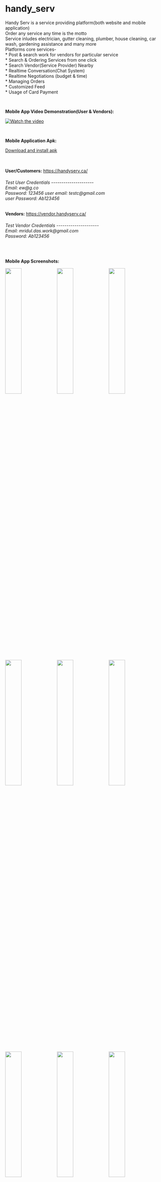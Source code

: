 # handy_serv

Handy Serv is a service providing platform(both website and mobile application)<br>
Order any service any time is the motto<br>
Service inludes electrician, gutter cleaning, plumber, house cleaning, car wash, gardening assistance and many more<br>
Platforms core services-<br>
    *   Post & search work for vendors for particular 
service<br>
    *   Search & Ordering Services from one click<br>
    *   Search Vendor(Service Provider) Nearby<br>
    *   Realtime Conversation(Chat System)<br>
    *   Realtime Negotiations (budget & time)<br>
    *   Managing Orders<br>
    *   Customized Feed<br>
    *   Usage of Card Payment<br>

<br><p><b>Mobile App Video Demonstration(User & Vendors):</b></p>
[![Watch the video](https://github.com/Emdad5353/Handy-Serv/blob/master/AdditionalFiles/vendor%20logo/0.75x/VENDORldpi.png)](https://drive.google.com/file/d/1BWZVHAwgqohDkZREIzIKISIslKxoTTZ5/view?usp=share_link)


<br><p><b>Mobile Application Apk:</b></p>
[Download and install apk](https://drive.google.com/file/d/1tlOFCE2iIgP-XfThBVXsoiBU1Xm6BnO9/view?usp=share_link)


<br><br>
<b>User/Customers:</b>
https://handyserv.ca/
<h6> Test User Credentials
---------------------<br>
Email: ew@g.co<br>
Password: 123456
user email: testc@gmail.com<br>
user Password: Ab123456</h6>

<b>Vendors:</b>
https://vendor.handyserv.ca/
<h6> Test Vendor Credentials
---------------------<br>
Email: mridul.das.work@gmail.com<br>
Password: Ab123456</h6>

<div class="column">
    <br><p><b>Mobile App Screenshots:</b></p>
    <img src="AdditionalFiles/App screenshots/1.png" width="32%">
    <img src="AdditionalFiles/App screenshots/2.png" width="32%">
    <img src="AdditionalFiles/App screenshots/3.png" width="32%">
    <img src="AdditionalFiles/App screenshots/4.png" width="32%">
    <img src="AdditionalFiles/App screenshots/5.png" width="32%">
    <img src="AdditionalFiles/App screenshots/5_2.png" width="32%">
    <img src="AdditionalFiles/App screenshots/5_3.png" width="32%">
    <img src="AdditionalFiles/App screenshots/5_4.png" width="32%">
    <img src="AdditionalFiles/App screenshots/6.png" width="32%">
    <img src="AdditionalFiles/App screenshots/7.png" width="32%">
    <img src="AdditionalFiles/App screenshots/11.png" width="32%">
    <img src="AdditionalFiles/App screenshots/12.png" width="32%">
    <img src="AdditionalFiles/App screenshots/13.png" width="32%">
    <img src="AdditionalFiles/App screenshots/14.png" width="32%">
    <img src="AdditionalFiles/App screenshots/15.png" width="32%">
    <img src="AdditionalFiles/App screenshots/16.png" width="32%">
    <img src="AdditionalFiles/App screenshots/17.png" width="32%">
    <img src="AdditionalFiles/App screenshots/18.png" width="32%">
    <img src="AdditionalFiles/App screenshots/19.png" width="32%">
    <img src="AdditionalFiles/App screenshots/20.png" width="32%">
    <img src="AdditionalFiles/App screenshots/21.png" width="32%">
    <img src="AdditionalFiles/App screenshots/22.png" width="32%">
    <img src="AdditionalFiles/App screenshots/23.png" width="32%">
    <img src="AdditionalFiles/App screenshots/24.png" width="32%">
    <img src="AdditionalFiles/App screenshots/25.png" width="32%">
    <img src="AdditionalFiles/App screenshots/26.png" width="32%">
    <img src="AdditionalFiles/App screenshots/27.png" width="32%">
    <img src="AdditionalFiles/App screenshots/28.png" width="32%">
    <img src="AdditionalFiles/App screenshots/29.png" width="32%">
    <img src="AdditionalFiles/App screenshots/30.png" width="32%">
    <img src="AdditionalFiles/App screenshots/31.png" width="32%">
    <img src="AdditionalFiles/App screenshots/32.png" width="32%">
    <img src="AdditionalFiles/App screenshots/33.png" width="32%">
    <img src="AdditionalFiles/App screenshots/34.png" width="32%">
    <img src="AdditionalFiles/App screenshots/35.png" width="32%">
    <img src="AdditionalFiles/App screenshots/36.png" width="32%">
    <img src="AdditionalFiles/App screenshots/37.png" width="32%">
    <img src="AdditionalFiles/App screenshots/38.png" width="32%">
    <img src="AdditionalFiles/App screenshots/39.png" width="32%">
    <img src="AdditionalFiles/App screenshots/40.png" width="32%">
    <img src="AdditionalFiles/App screenshots/42.png" width="32%">
    <img src="AdditionalFiles/App screenshots/43.png" width="32%">
    <img src="AdditionalFiles/App screenshots/44.png" width="32%">
    <img src="AdditionalFiles/App screenshots/45.png" width="32%">
    <img src="AdditionalFiles/App screenshots/46.png" width="32%">
    <img src="AdditionalFiles/App screenshots/47.png" width="32%">
    <img src="AdditionalFiles/App screenshots/48.png" width="32%">
    <img src="AdditionalFiles/App screenshots/49.png" width="32%">
    <img src="AdditionalFiles/App screenshots/50.png" width="32%">
    <img src="AdditionalFiles/App screenshots/51.png" width="32%">
    <img src="AdditionalFiles/App screenshots/52.png" width="32%">
    <img src="AdditionalFiles/App screenshots/53.png" width="32%">
    <img src="AdditionalFiles/App screenshots/54.png" width="32%">
    <img src="AdditionalFiles/App screenshots/55.png" width="32%">
    <img src="AdditionalFiles/App screenshots/56.png" width="32%">
    <img src="AdditionalFiles/App screenshots/57.png" width="32%">
    <img src="AdditionalFiles/App screenshots/58.png" width="32%">
    <img src="AdditionalFiles/App screenshots/59.png" width="32%">
    <img src="AdditionalFiles/App screenshots/60.png" width="32%">
    <img src="AdditionalFiles/App screenshots/61.png" width="32%">
    <img src="AdditionalFiles/App screenshots/62.png" width="32%">
    <img src="AdditionalFiles/App screenshots/63.png" width="32%">
    <img src="AdditionalFiles/App screenshots/64.png" width="32%">
    <img src="AdditionalFiles/App screenshots/65.png" width="32%">
    <img src="AdditionalFiles/App screenshots/66.png" width="32%">
    <img src="AdditionalFiles/App screenshots/67.png" width="32%">
    <img src="AdditionalFiles/App screenshots/41.png" width="32%">
    <br><br><br><br><p><b>Website- User UI:</b></p>
    <img src="AdditionalFiles/user_ui/sign in.png" width="32%">
    <img src="AdditionalFiles/user_ui/home – 1.png" width="32%">
    <img src="AdditionalFiles/user_ui/home.png" width="32%">
    <img src="AdditionalFiles/user_ui/ADRESS.png" width="32%">
    <img src="AdditionalFiles/user_ui/NOTIFICATION.png" width="32%">
    <img src="AdditionalFiles/user_ui/Web 1920 – 1.png" width="32%">
    <img src="AdditionalFiles/user_ui/ADRESS.png" width="32%">
    <img src="AdditionalFiles/user_ui/NOTIFICATION.png" width="32%">
    <img src="AdditionalFiles/user_ui/Web 1920 – 1.png" width="32%">
    <img src="AdditionalFiles/user_ui/all service.png" width="32%">
    <img src="AdditionalFiles/user_ui/chat.png" width="32%">
    <img src="AdditionalFiles/user_ui/edit profile.png" width="32%">
    <img src="AdditionalFiles/user_ui/home profile.png" width="32%">
    <img src="AdditionalFiles/user_ui/my wallet – 1.png" width="32%">
    <img src="AdditionalFiles/user_ui/my wallet.png" width="32%">
    <img src="AdditionalFiles/user_ui/privacy – 1.png" width="32%">
    <img src="AdditionalFiles/user_ui/privacy.png" width="32%">
    <img src="AdditionalFiles/user_ui/profile.png" width="32%">
    <img src="AdditionalFiles/user_ui/service order – 1.png" width="32%">
    <img src="AdditionalFiles/user_ui/service order – 2.png" width="32%">
    <img src="AdditionalFiles/user_ui/service order – 3.png" width="32%">
    <img src="AdditionalFiles/user_ui/service order – 4.png" width="32%">
    <img src="AdditionalFiles/user_ui/service order – 5.png" width="32%">
    <img src="AdditionalFiles/user_ui/service order.png" width="32%">
    <img src="AdditionalFiles/user_ui/service overview.png" width="32%">
    <img src="AdditionalFiles/user_ui/support center.png" width="32%">
    <img src="AdditionalFiles/user_ui/vendor page.png" width="32%">
    <img src="AdditionalFiles/user_ui/vendor_details_about.png" width="32%">
    <img src="AdditionalFiles/user_ui/vendor_details_review.png" width="32%">
    <br><br><br><br>
    <br><p><b>Website- Vendor UI:</b></p>
    <img src="AdditionalFiles/vendor_ui/sign in.png" width="32%">
    <img src="AdditionalFiles/vendor_ui/sign up home.png" width="32%">
    <img src="AdditionalFiles/vendor_ui/After Sign in home – 2.png" width="32%">
    <img src="AdditionalFiles/vendor_ui/After Sign in home.png" width="32%">
    <img src="AdditionalFiles/vendor_ui/service info.png" width="32%">
    <img src="AdditionalFiles/vendor_ui/service order – 2.png" width="32%">
    <img src="AdditionalFiles/vendor_ui/service order – 3.png" width="32%">
    <img src="AdditionalFiles/vendor_ui/service order – 5.png" width="32%">
    <img src="AdditionalFiles/vendor_ui/service order – image.png" width="32%">
    <img src="AdditionalFiles/vendor_ui/service order.png" width="32%">
    <img src="AdditionalFiles/vendor_ui/Account - 2.png" width="32%">
    <img src="AdditionalFiles/vendor_ui/Account - 3.png" width="32%">
    <img src="AdditionalFiles/vendor_ui/Account - 4.png" width="32%">
    <img src="AdditionalFiles/vendor_ui/Account - image.png" width="32%">
    <img src="AdditionalFiles/vendor_ui/NOTIFICATION.png" width="32%">
    <img src="AdditionalFiles/vendor_ui/address.png" width="32%">
    <img src="AdditionalFiles/vendor_ui/basic Information.png" width="32%">
    <img src="AdditionalFiles/vendor_ui/chat.png" width="32%">
    <img src="AdditionalFiles/vendor_ui/privacy – image.png" width="32%">
    <img src="AdditionalFiles/vendor_ui/privacy.png" width="32%">
    <img src="AdditionalFiles/vendor_ui/support center.png" width="32%">
</div>
# Handy-Serv-
